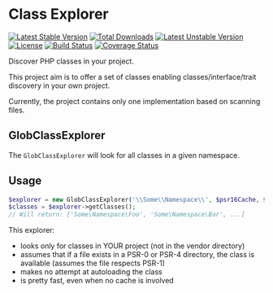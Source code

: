 Class Explorer
===============

[![Latest Stable Version](https://poser.pugx.org/thecodingmachine/class-explorer/v/stable)](https://packagist.org/packages/thecodingmachine/class-explorer)
[![Total Downloads](https://poser.pugx.org/thecodingmachine/class-explorer/downloads)](https://packagist.org/packages/thecodingmachine/class-explorer)
[![Latest Unstable Version](https://poser.pugx.org/thecodingmachine/class-explorer/v/unstable)](https://packagist.org/packages/thecodingmachine/class-explorer)
[![License](https://poser.pugx.org/thecodingmachine/class-explorer/license)](https://packagist.org/packages/thecodingmachine/class-explorer)
[![Build Status](https://travis-ci.org/thecodingmachine/class-explorer.svg?branch=master)](https://travis-ci.org/thecodingmachine/class-explorer)
[![Coverage Status](https://coveralls.io/repos/thecodingmachine/class-explorer/badge.svg?branch=master&service=github)](https://coveralls.io/github/thecodingmachine/class-explorer?branch=master)

Discover PHP classes in your project.

This project aim is to offer a set of classes enabling classes/interface/trait discovery in your own project.

Currently, the project contains only one implementation based on scanning files.

GlobClassExplorer
-----------------

The `GlobClassExplorer` will look for all classes in a given namespace.

## Usage

```php
$explorer = new GlobClassExplorer('\\Some\\Namespace\\', $psr16Cache, $cacheTtl);
$classes = $explorer->getClasses();
// Will return: ['Some\Namespace\Foo', 'Some\Namespace\Bar', ...]
```

This explorer:

- looks only for classes in YOUR project (not in the vendor directory)
- assumes that if a file exists in a PSR-0 or PSR-4 directory, the class is available (assumes the file respects PSR-1)
- makes no attempt at autoloading the class
- is pretty fast, even when no cache is involved
